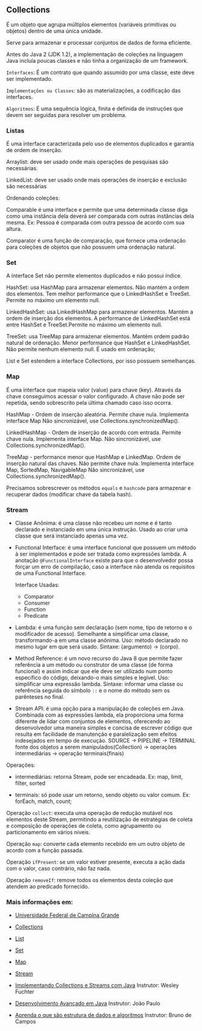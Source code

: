 ## Collections

É um objeto que agrupa múltiplos elementos
(variáveis primitivas ou objetos) dentro de uma única unidade.

Serve para armazenar e processar conjuntos de dados de forma eficiente.

Antes do Java 2 (JDK 1.2), a implementação de coleções na linguagem Java incluía poucas classes e não tinha a organização de um framework.

`Interfaces`: É um contrato que quando assumido por uma classe, este deve ser implementado.

`Implementações ou Classes`: são as materializações, a codificação das interfaces.

`Algoritmos`: É uma sequência lógica, finita e definida de instruções que devem ser seguidas para resolver um problema.

### Listas

É uma interface caracterizada pelo uso de elementos duplicados e garantia de ordem de inserção.

Arraylist: deve ser usado onde mais operações de pesquisas são necessárias.

LinkedList: deve ser usado onde mais operações de inserção e exclusão são necessárias

Ordenando coleções:

Comparable é uma interface e permite que uma determinada classe diga como uma instância dela deverá ser comparada com outras instâncias dela mesma.
Ex: Pessoa é comparada com outra pessoa de acordo com sua altura.

Comparator é uma função de comparação, que fornece uma ordenação para coleções de objetos que não possuem uma ordenação natural.

### Set

A interface Set não permite elementos duplicados e não possui índice.

HashSet: usa HashMap para armazenar elementos.
Não mantém a ordem dos elementos. Tem melhor performance que o LinkedHashSet e TreeSet.
Permite no máximo um elemento null.

LinkedHashSet: usa LinkedHashMap para armazenar elementos. Mantém a ordem de inserção dos elementos. A performance de LinkedHashSet está entre HashSet e TreeSet.Permite no máximo um elemento null.

TreeSet: usa TreeMap para armazenar elementos. Mantém ordem padrão natural de ordenação.
Menor performance que HashSet e LinkedHashSet.
Não permite nenhum elemento null. É usado em ordenação;

List e Set estendem a interface Collections, por isso possuem semelhanças.

### Map

É uma interface que mapeia valor (value) para chave (key).
Através da chave conseguimos acessar o valor configurado.
A chave não pode ser repetida, sendo sobrescrito pela última chamado caso isso ocorra.

HashMap - Ordem de inserção aleatória.
Permite chave nula.
Implementa interface Map
Não sincronizável, use Collections.synchronizedMap().

LinkedHashMap - Ordem de inserção de acordo com entrada.
Permite chave nula.
Implementa interface Map.
Não sincronizável, use Collections.synchronizedMap().

TreeMap - performance menor que HashMap e LinkedMap.
Ordem de inserção natural das chaves.
Não permite chave nula.
Implementa interface Map, SortedMap, NavigableMap
Não sincronizável, use Collections.synchronizedMap().

Precisamos sobrescrever os métodos `equals` e `hashcode` para armazenar e recuperar dados (modificar chave da tabela hash).

### Stream

- Classe Anônima: é uma classe não recebeu um nome e é tanto declarado e instanciado em uma única instrução.
  Usado ao criar uma classe que será instanciado apenas uma vez.

- Functional Interface: é uma interface funcional que possuem um método à ser implementados e pode ser tratada como expressões lambda.
  A anotação `@FunctionalInterface` existe para que o desenvolvedor possa forçar um erro de compilação, caso a interface não atenda os requisitos de uma Functional Interface.

  Interface Usadas:

  - Comparator
  - Consumer
  - Function
  - Predicate

- Lambda: é uma função sem declaração (sem nome, tipo de retorno e o modificador de acesso).
  Semelhante a simplificar uma classe, transformando-a em uma classe anônima.
  Uso: método declarado no mesmo lugar em que será usado.
  Sintaxe: (argumento) -> (corpo).

- Method Reference: é um novo recurso do Java 8 que permite fazer referência a um método ou construtor de uma classe (de forma funcional) e assim indicar que ele deve ser utilizado num ponto específico do código, deixando-o mais simples e legível.
  Uso: simplificar uma expressão lambda.
  Sintaxe: informar uma classe ou referência seguida do símbolo `::` e o nome do método sem os parênteses no final.

- Stream API: é uma opção para a manipulação de coleções em Java. Combinada com as expressões lambda, ela proporciona uma forma diferente de lidar com conjuntos de elementos, oferecendo ao desenvolvedor uma maneira simples e concisa de escrever código que resulta em facilidade de manutenção e paralelização sem efeitos indesejados em tempo de execução.
  SOURCE -> PIPELINE -> TERMINAL
  fonte dos objetos a serem manipulados(Collection) -> operações intermediárias -> operação terminais(finais)

Operações:

- intermediárias: retorna Stream, pode ser encadeada.
  Ex: map, limit, filter, sorted

- terminais: só pode usar um retorno, sendo objeto ou valor comum.
  Ex: forEach, match, count;

Operação `collect`: executa uma operação de redução mutável nos elementos deste Stream, permitindo a reutilização de estratégias de coleta e composição de operações de coleta, como agrupamento ou particionamento em vários níveis.

Operação `map`: converte cada elemento recebido em um outro objeto de acordo com a função passada.

Operação `ifPresent`: se um valor estiver presente, executa a ação dada com o valor, caso contrário, não faz nada.

Operação `removeIf`: remove todos os elementos desta coleção que atendem ao predicado fornecido.

### Mais informações em:

- [Universidade Federal de Campina Grande](http://www.dsc.ufcg.edu.br/~jacques/cursos/p2/html/ed/colecoes.htm)
- [Collections](https://drive.google.com/file/d/1kaAIEkaTt3q1rof6OFOb5XVgf25IDXf7/view)
- [List](https://drive.google.com/file/d/1tFsgADr5gYFEa4fQS0XzpK8i4ADqt95W/view)
- [Set](https://drive.google.com/file/d/1tS3Np0gVTBbfr9CyOjgevsjjNd083peY/view)
- [Map](https://drive.google.com/file/d/1u02CyiElDJR4wmDQ8vq3aNYe10-iSVt-/view)
- [Stream](https://drive.google.com/file/d/1u02CyiElDJR4wmDQ8vq3aNYe10-iSVt-/view)

- [Implementando Collections e Streams com Java](https://web.dio.me/course/aprenda-collection-e-streams-na-linguagem-java/learning/c9f8940a-be04-4aa9-bdeb-ac3607ed8eec?back=/track/inter-java-developer&bootcamp_id=a531bc7a-f29e-4293-85eb-e4efd6072f2b)
  Instrutor: Wesley Fuchter

- [Desenvolvimento Avançado em Java](https://web.dio.me/course/desenvolvimento-avancado-em-java/learning/ac0c022e-a9e7-4898-abea-a9844d318925?back=/track/inter-java-developer&bootcamp_id=a531bc7a-f29e-4293-85eb-e4efd6072f2b)
  Instrutor: João Paulo

- [Aprenda o que são estrutura de dados e algorítmos](https://web.dio.me/course/aprenda-o-que-sao-estrutura-de-dados-e-algoritmos/learning/a99f9576-69e9-4187-b3a7-e7ada5e5d6ad?back=/track/inter-java-developer&bootcamp_id=a531bc7a-f29e-4293-85eb-e4efd6072f2b)
  Instrutor: Bruno de Campos

